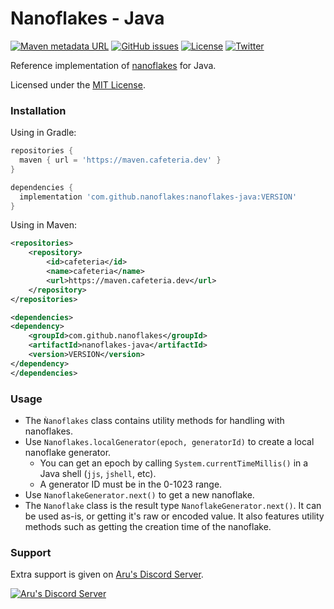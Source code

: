 # Nanoflakes - Java

[![Maven metadata URL](https://img.shields.io/maven-metadata/v?metadataUrl=https%3A%2F%2Fmaven.cafeteria.dev%2Freleases%2Fcom%2Fgithub%2Fnanoflakes%2Fnanoflakes-java%2Fmaven-metadata.xml)](https://maven.cafeteria.dev/releases/com/github/nanoflakes/nanoflakes-java)
[![GitHub issues](https://img.shields.io/github/issues/nanoflakes/nanoflakes-java)](https://github.com/nanoflakes/nanoflakes-java/issues)
[![License](https://img.shields.io/github/license/nanoflakes/nanoflakes-java)](https://github.com/nanoflakes/nanoflakes-java/tree/master/LICENSE)
[![Twitter](https://img.shields.io/twitter/url?style=social&url=https%3A%2F%2Fgithub.com%2Fnanoflakes%2Fnanoflakes-java)](https://twitter.com/intent/tweet?text=Wow:&url=https%3A%2F%2Fgithub.com%2Fnanoflakes%2Fnanoflakes-java)

Reference implementation of [nanoflakes](https://github.com/nanoflakes/nanoflakes) for Java.

Licensed under the [MIT License](https://github.com/nanoflakes/nanoflakes-java/blob/master/LICENSE).

### Installation

Using in Gradle:

```gradle
repositories {
  maven { url = 'https://maven.cafeteria.dev' }
}

dependencies {
  implementation 'com.github.nanoflakes:nanoflakes-java:VERSION'
}
```

Using in Maven:

```xml
<repositories>
    <repository>
        <id>cafeteria</id>
        <name>cafeteria</name>
        <url>https://maven.cafeteria.dev</url>
    </repository>
</repositories>

<dependencies>
<dependency>
    <groupId>com.github.nanoflakes</groupId>
    <artifactId>nanoflakes-java</artifactId>
    <version>VERSION</version>
</dependency>
</dependencies>
```

### Usage

- The `Ǹanoflakes` class contains utility methods for handling with nanoflakes.
- Use `Nanoflakes.localGenerator(epoch, generatorId)` to create a local nanoflake generator.
    - You can get an epoch by calling `System.currentTimeMillis()` in a Java shell (`jjs`, `jshell`, etc).
    - A generator ID must be in the 0-1023 range.
- Use `NanoflakeGenerator.next()` to get a new nanoflake.
- The `Nanoflake` class is the result type `NanoflakeGenerator.next()`. It can be used as-is, or getting it's raw or encoded value. It also features utility methods such as getting the creation time of the nanoflake.

### Support

Extra support is given on [Aru's Discord Server](https://discord.gg/URPghxg).

[![Aru's Discord Server](https://discordapp.com/api/guilds/403934661627215882/embed.png?style=banner2)](https://discord.gg/URPghxg)
